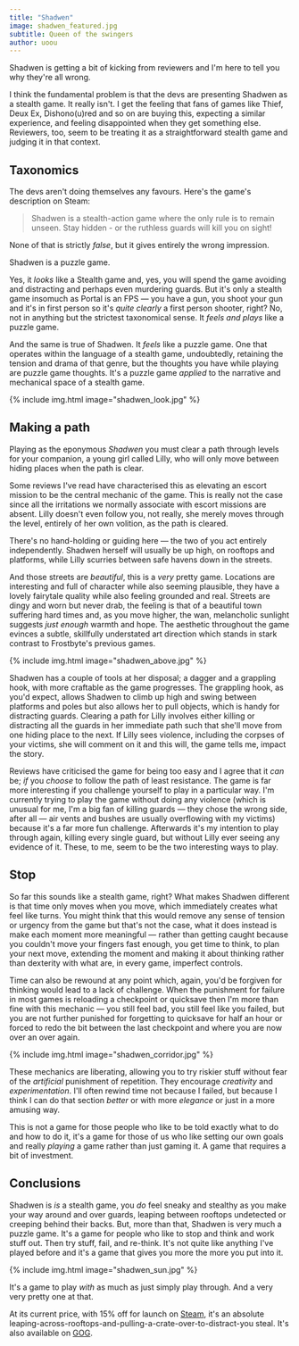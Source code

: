 ```yaml
---
title: "Shadwen"
image: shadwen_featured.jpg
subtitle: Queen of the swingers
author: uoou 
---
```


Shadwen is getting a bit of kicking from reviewers and I'm here to tell you why they're all wrong.

I think the fundamental problem is that the devs are presenting Shadwen as a stealth game. It really isn't. I get the feeling that fans of games like Thief, Deux Ex, Dishono(u)red and so on are buying this, expecting a similar experience, and feeling disappointed when they get something else. Reviewers, too, seem to be treating it as a straightforward stealth game and judging it in that context.

<!--more-->

## Taxonomics

The devs aren't doing themselves any favours. Here's the game's description on Steam:

>Shadwen is a stealth-action game where the only rule is to remain unseen. Stay hidden - or the ruthless guards will kill you on sight! 

None of that is strictly *false*, but it gives entirely the wrong impression.

Shadwen is a puzzle game.

Yes, it *looks* like a Stealth game and, yes, you will spend the game avoiding and distracting and perhaps even murdering guards. But it's only a stealth game insomuch as Portal is an FPS — you have a gun, you shoot your gun and it's in first person so it's *quite clearly* a first person shooter, right? No, not in anything but the strictest taxonomical sense. It *feels and plays* like a puzzle game.

And the same is true of Shadwen. It *feels* like a puzzle game. One that operates within the language of a stealth game, undoubtedly, retaining the tension and drama of that genre, but the thoughts you have while playing are puzzle game thoughts. It's a puzzle game *applied* to the narrative and mechanical space of a stealth game.

{% include img.html image="shadwen_look.jpg" %}

## Making a path

Playing as the eponymous *Shadwen* you must clear a path through levels for your companion, a young girl called Lilly, who will only move between hiding places when the path is clear.

Some reviews I've read have characterised this as elevating an escort mission to be the central mechanic of the game. This is really not the case since all the irritations we normally associate with escort missions are absent. Lilly doesn't even follow you, not really, she merely moves through the level, entirely of her own volition, as the path is cleared.

There's no hand-holding or guiding here — the two of you act entirely independently. Shadwen herself will usually be up high, on rooftops and platforms, while Lilly scurries between safe havens down in the streets.

And those streets are *beautiful*, this is a *very* pretty game. Locations are interesting and full of character while also seeming plausible, they have a lovely fairytale quality while also feeling grounded and real. Streets are dingy and worn but never drab, the feeling is that of a beautiful town suffering hard times and, as you move higher, the wan, melancholic sunlight suggests *just enough* warmth and hope. The aesthetic throughout the game evinces a subtle, skillfully understated art direction which stands in stark contrast to Frostbyte's previous games.

{% include img.html image="shadwen_above.jpg" %}

Shadwen has a couple of tools at her disposal; a dagger and a grappling hook, with more craftable as the game progresses. The grappling hook, as you'd expect, allows Shadwen to climb up high and swing between platforms and poles but also allows her to pull objects, which is handy for distracting guards. Clearing a path for Lilly involves either killing or distracting all the guards in her immediate path such that she'll move from one hiding place to the next. If Lilly sees violence, including the corpses of your victims, she will comment on it and this will, the game tells me, impact the story.

Reviews have criticised the game for being too easy and I agree that it *can* be; *if* you *choose* to follow the path of least resistance. The game is far more interesting if you challenge yourself to play in a particular way. I'm currently trying to play the game without doing any violence (which is unusual for me, I'm a big fan of killing guards — they chose the wrong side, after all — air vents and bushes are usually overflowing with my victims) because it's a far more fun challenge. Afterwards it's my intention to play through again, killing every single guard, but without Lilly ever seeing any evidence of it. These, to me, seem to be the two interesting ways to play.

## Stop

So far this sounds like a stealth game, right? What makes Shadwen different is that time only moves when you move, which immediately creates what feel like turns. You might think that this would remove any sense of tension or urgency from the game but that's not the case, what it does instead is make each moment more meaningful — rather than getting caught because you couldn't move your fingers fast enough, you get time to think, to plan your next move, extending the moment and making it about thinking rather than dexterity with what are, in every game, imperfect controls.

Time can also be rewound at any point which, again, you'd be forgiven for thinking would lead to a lack of challenge. When the punishment for failure in most games is reloading a checkpoint or quicksave then I'm more than fine with this mechanic — you still feel bad, you still feel like you failed, but you are not further punished for forgetting to quicksave for half an hour or forced to redo the bit between the last checkpoint and where you are now over an over again.

{% include img.html image="shadwen_corridor.jpg" %}

These mechanics are liberating, allowing you to try riskier stuff without fear of the *artificial* punishment of repetition. They encourage *creativity* and *experimentation*. I'll often rewind time not because I failed, but because I think I can do that section *better* or with more *elegance* or just in a more amusing way.

This is not a game for those people who like to be told exactly what to do and how to do it, it's a game for those of us who like setting our own goals and really *playing* a game rather than just gaming it. A game that requires a bit of investment.

## Conclusions

Shadwen is *is* a stealth game, you *do* feel sneaky and stealthy as you make your way around and over guards, leaping between rooftops undetected or creeping behind their backs. But, more than that, Shadwen is very much a puzzle game. It's a game for people who like to stop and think and work stuff out. Then try stuff, fail, and re-think. It's not quite like anything I've played before and it's a game that gives you more the more you put into it.

{% include img.html image="shadwen_sun.jpg" %}

It's a game to play *with* as much as just simply play through. And a very very pretty one at that.

At its current price, with 15% off for launch on [Steam](http://store.steampowered.com/app/425210/), it's an absolute leaping-across-rooftops-and-pulling-a-crate-over-to-distract-you steal. It's also available on [GOG](https://www.gog.com/game/shadwen).



